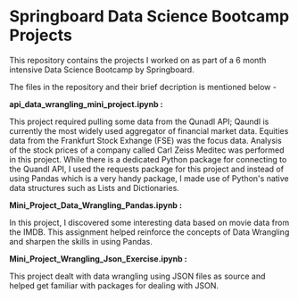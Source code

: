 # Springboard Data Science Bootcamp Projects
This repository contains the projects I worked on as part of a 6 month intensive Data Science Bootcamp by Springboard.

The files in the repository and their brief decription is mentioned below - 

**api_data_wrangling_mini_project.ipynb :**

This project required pulling some data from the Qunadl API; Qaundl is currently the most widely used aggregator of financial market data. Equities data from the Frankfurt Stock Exhange (FSE) was the focus data. Analysis of the stock prices of a company called Carl Zeiss Meditec was performed in this project.
While there is a dedicated Python package for connecting to the Quandl API, I used the requests package for this project and instead of using Pandas which is a very handy package, I made use of Python's native data structures such as Lists and Dictionaries.

**Mini_Project_Data_Wrangling_Pandas.ipynb :**

In this project, I discovered some interesting data based on movie data from the IMDB.
This assignment helped reinforce the concepts of Data Wrangling and sharpen the skills in using Pandas. 

**Mini_Project_Wrangling_Json_Exercise.ipynb :**

This project dealt with data wrangling using JSON files as source and helped get familiar with packages for dealing with JSON.
    
